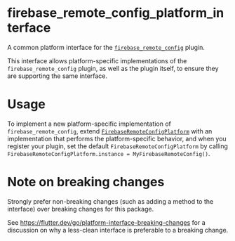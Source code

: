 # firebase_remote_config_platform_interface

A common platform interface for the [`firebase_remote_config`][1] plugin.

This interface allows platform-specific implementations of the
`firebase_remote_config` plugin, as well as the plugin itself, to ensure they are
supporting the same interface.

# Usage

To implement a new platform-specific implementation of `firebase_remote_config`,
extend [`FirebaseRemoteConfigPlatform`][2] with an implementation that performs the
platform-specific behavior, and when you register your plugin, set the default
`FirebaseRemoteConfigPlatform` by calling
`FirebaseRemoteConfigPlatform.instance = MyFirebaseRemoteConfig()`.

# Note on breaking changes

Strongly prefer non-breaking changes (such as adding a method to the interface)
over breaking changes for this package.

See https://flutter.dev/go/platform-interface-breaking-changes for a discussion
on why a less-clean interface is preferable to a breaking change.

[1]: ../firebase_remote_config
[2]: lib/firebase_remote_config_platform_interface.dart
